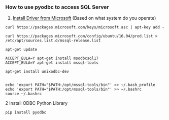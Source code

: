 ### How to use pyodbc to access SQL Server

1. [Install Driver from Microsoft](https://docs.microsoft.com/en-us/sql/connect/odbc/linux-mac/installing-the-microsoft-odbc-driver-for-sql-server?view=sql-server-ver15#ubuntu17) (Based on what system do you operate)
``` 
curl https://packages.microsoft.com/keys/microsoft.asc | apt-key add -

curl https://packages.microsoft.com/config/ubuntu/16.04/prod.list > /etc/apt/sources.list.d/mssql-release.list

apt-get update

ACCEPT_EULA=Y apt-get install msodbcsql17
ACCEPT_EULA=Y apt-get install mssql-tools

apt-get install unixodbc-dev


echo 'export PATH="$PATH:/opt/mssql-tools/bin"' >> ~/.bash_profile
echo 'export PATH="$PATH:/opt/mssql-tools/bin"' >> ~/.bashrc
source ~/.bashrc
```

2 Install ODBC Python Library  
``` 
pip install pyodbc 
```
